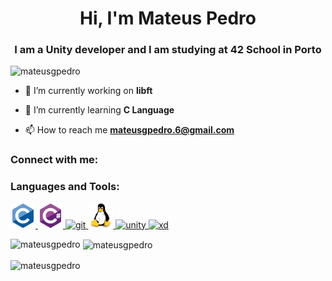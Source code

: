 <h1 align="center">Hi, I'm Mateus Pedro</h1>
<h3 align="center">I am a Unity developer and I am studying at 42 School in Porto</h3>

<p align="left"> <img src="https://komarev.com/ghpvc/?username=mateusgpedro&label=Profile%20views&color=0e75b6&style=flat" alt="mateusgpedro" /> </p>

- 🔭 I’m currently working on **libft**

- 🌱 I’m currently learning **C Language**

- 📫 How to reach me **mateusgpedro.6@gmail.com**

<h3 align="left">Connect with me:</h3>
<p align="left">
</p>

<h3 align="left">Languages and Tools:</h3>
<p align="left"> <a href="https://www.cprogramming.com/" target="_blank" rel="noreferrer"> <img src="https://raw.githubusercontent.com/devicons/devicon/master/icons/c/c-original.svg" alt="c" width="40" height="40"/> </a> <a href="https://www.w3schools.com/cs/" target="_blank" rel="noreferrer"> <img src="https://raw.githubusercontent.com/devicons/devicon/master/icons/csharp/csharp-original.svg" alt="csharp" width="40" height="40"/> </a> <a href="https://git-scm.com/" target="_blank" rel="noreferrer"> <img src="https://www.vectorlogo.zone/logos/git-scm/git-scm-icon.svg" alt="git" width="40" height="40"/> </a> <a href="https://www.linux.org/" target="_blank" rel="noreferrer"> <img src="https://raw.githubusercontent.com/devicons/devicon/master/icons/linux/linux-original.svg" alt="linux" width="40" height="40"/> </a> <a href="https://unity.com/" target="_blank" rel="noreferrer"> <img src="https://www.vectorlogo.zone/logos/unity3d/unity3d-icon.svg" alt="unity" width="40" height="40"/> </a> <a href="https://www.adobe.com/products/xd.html" target="_blank" rel="noreferrer"> <img src="https://cdn.worldvectorlogo.com/logos/adobe-xd.svg" alt="xd" width="40" height="40"/> </a> </p>

<p><img align="left" src="https://github-readme-stats.vercel.app/api/top-langs?username=mateusgpedro&show_icons=true&locale=en&layout=compact" alt="mateusgpedro" /></p>

<p>&nbsp;<img align="center" src="https://github-readme-stats.vercel.app/api?username=mateusgpedro&show_icons=true&locale=en" alt="mateusgpedro" /></p>

<p><img align="center" src="https://github-readme-streak-stats.herokuapp.com/?user=mateusgpedro&" alt="mateusgpedro" /></p>
